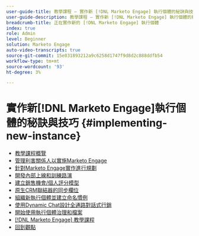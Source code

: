 ```yaml
---
user-guide-title: 教學課程 — 實作新 [!DNL Marketo Engage] 執行個體的秘訣與技巧
user-guide-description: 教學課程 — 實作新 [!DNL Marketo Engage] 執行個體的秘訣與技巧
breadcrumb-title: 正在實作新的 [!DNL Marketo Engage] 執行個體
index: true
role: Admin
level: Beginner
solution: Marketo Engage
auto-video-transcripts: true
source-git-commit: 15e031893212a9c6258d1747f9d8d2c888ddfb54
workflow-type: tm+mt
source-wordcount: '93'
ht-degree: 3%

---
```



# 實作新[!DNL Marketo Engage]執行個體的秘訣與技巧 {#implementing-new-instance}

+ [教學課程概覽](./overview.md)
+ [管理利害關係人以實施Marketo Engage](./managing-stakeholder-communications.md)
+ [針對Marketo Engage實作進行規劃](./planning-for-new-implementation.md)
+ [開發內部上線和訓練路演](./internal-training-roadshow.md)
+ [建立銷售機會/個人評分模型](./building-person-scoring-model.md)
+ [原生CRM聯結器的同步欄位](./syncing-fields-for-crm-integration.md)
+ [組織新執行個體並建立命名慣例](./organizing-new-instance.md)
+ [使用Dynamic Chat設計全通路對話式行銷](./designing-omnichannel-conversational-marketing.md)
+ [開始使用執行個體治理和檔案](./documenting-your-instance.md)
+ [[!DNL Marketo Engage] 教學課程](https://experienceleague.adobe.com/docs/marketo-learn/tutorials/overview.html?lang=zh-Hant)
+ [回到觀點](https://experienceleague.adobe.com/en/perspectives#f-el_product=Marketo%20Engage&amp;aq=((%40el_contenttype%20NOT%20%22Community%7CUser%22)%20AND%20(%40el_contenttype%3D%22perspective%22)))
